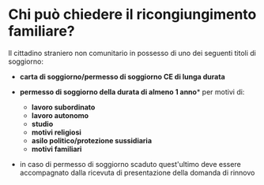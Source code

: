 # Chi può chiedere il ricongiungimento familiare?

Il cittadino straniero non comunitario in possesso di uno dei seguenti
titoli di soggiorno: 
- **carta di soggiorno/permesso di soggiorno CE di
lunga durata**
- **permesso di soggiorno della durata di almeno 1 anno*** per
motivi di:

  - **lavoro subordinato**
  - **lavoro autonomo**
  - **studio**
  - **motivi religiosi**
  - **asilo politico/protezione sussidiaria**
  - **motivi familiari**
  
* in caso di
permesso di soggiorno scaduto quest'ultimo deve essere accompagnato dalla ricevuta di presentazione della domanda di rinnovo